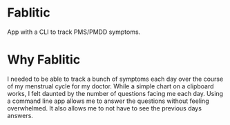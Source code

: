 # Fablitic

App with a CLI to track PMS/PMDD symptoms.

# Why Fablitic

I needed to be able to track a bunch of symptoms each day over the course of my menstrual cycle for my doctor. While a simple chart on a clipboard works, I felt daunted by the number of questions facing me each day. Using a command line app allows me to answer the questions without feeling overwhelmed. It also allows me to not have to see the previous days answers.